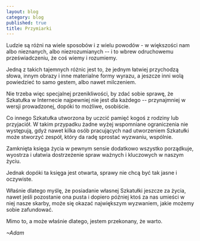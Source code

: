 ```yaml
---
layout: blog
category: blog
published: true
title: Przymiarki
---
```


Ludzie są różni na wiele sposobów i z wielu powodów - w większości nam albo nieznanych, albo niezrozumianych -- i to wbrew odruchowemu przeświadczeniu, że coś wiemy i rozumiemy.

Jedną z takich tajemnych różnic jest to, że jednym łatwiej przychodzą słowa, innym obrazy i inne materialne formy wyrazu, a jeszcze inni wolą powiedzieć to samo gestem, albo nawet milczeniem.

Nie trzeba więc specjalnej przenikliwości, by zdać sobie sprawę, że Szkatułka w Internecie najpewniej nie jest dla każdego -- przynajmniej w wersji prowadzonej, dopóki to możliwe, osobiście.

Co innego Szkatułka utworzona by uczcić pamięć kogoś z rodziny lub przyjaciół. W takim przypadku żadne wyżej wspomniane ograniczenia nie występują, gdyż nawet kilka osób pracujących nad utworzeniem Szkatułki może stworzyć zespół, który da radę sprostać wyzwaniu, wspólnie.

Zamknięta księga życia w pewnym sensie dodatkowo wszystko porządkuje, wyostrza i ułatwia dostrzeżenie spraw ważnych i kluczowych w naszym życiu.

Jednak dopóki ta księga jest otwarta, sprawy nie chcą być tak jasne i oczywiste.

Właśnie dlatego myślę, że posiadanie własnej Szkatułki jeszcze za życia, nawet jeśli pozostanie ona pusta i dopiero później ktoś za nas umieści w niej nasze skarby, może się okazać największym wyzwaniem, jakie możemy sobie zafundować.

Mimo to, a może właśnie dlatego, jestem przekonany, że warto.

_~Adam_